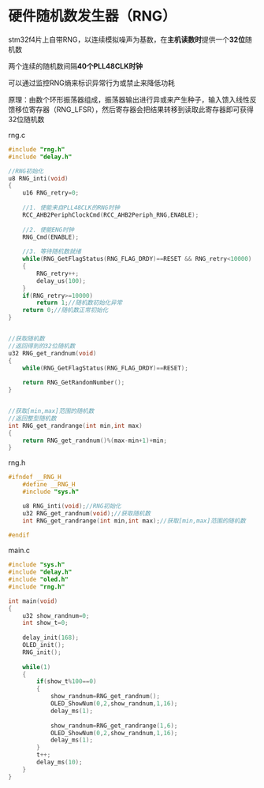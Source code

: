 # 硬件随机数发生器（RNG）

stm32f4片上自带RNG，以连续模拟噪声为基数，在**主机读数时**提供一个**32位**随机数

两个连续的随机数间隔**40个PLL48CLK时钟**

可以通过监控RNG熵来标识异常行为或禁止来降低功耗



原理：由数个环形振荡器组成，振荡器输出进行异或来产生种子，输入馈入线性反馈移位寄存器（RNG_LFSR），然后寄存器会把结果转移到读取此寄存器即可获得32位随机数

rng.c

```c
#include "rng.h"
#include "delay.h"

//RNG初始化
u8 RNG_inti(void)
{
	u16 RNG_retry=0;
	
	//1. 使能来自PLL48CLK的RNG时钟
	RCC_AHB2PeriphClockCmd(RCC_AHB2Periph_RNG,ENABLE);
	
	//2. 使能ENG时钟
	RNG_Cmd(ENABLE);
	
	//3. 等待随机数就绪
	while(RNG_GetFlagStatus(RNG_FLAG_DRDY)==RESET && RNG_retry<10000)
	{
		RNG_retry++;
		delay_us(100);
	}
	if(RNG_retry>=10000)
		return 1;//随机数初始化异常
	return 0;//随机数正常初始化
}


//获取随机数
//返回得到的32位随机数
u32 RNG_get_randnum(void)
{
	while(RNG_GetFlagStatus(RNG_FLAG_DRDY)==RESET);
		
	return RNG_GetRandomNumber();
}


//获取[min,max]范围的随机数
//返回整型随机数
int RNG_get_randrange(int min,int max)
{
	return RNG_get_randnum()%(max-min+1)+min;
}
```

rng.h

```c
#ifndef __RNG_H
	#define __RNG_H
	#include "sys.h"

	u8 RNG_inti(void);//RNG初始化
	u32 RNG_get_randnum(void);//获取随机数
	int RNG_get_randrange(int min,int max);//获取[min,max]范围的随机数
	
#endif
```

main.c

```c
#include "sys.h"
#include "delay.h"
#include "oled.h"
#include "rng.h"

int main(void)
{
    u32 show_randnum=0;
    int show_t=0;
    
    delay_init(168);
    OLED_init();
    RNG_init();
    
    while(1)
    {
        if(show_t%100==0)
        {
            show_randnum=RNG_get_randnum();
        	OLED_ShowNum(0,2,show_randnum,1,16);
        	delay_ms(1);
            
        	show_randnum=RNG_get_randrange(1,6);
            OLED_ShowNum(0,2,show_randnum,1,16);
            delay_ms(1);
        }
        t++;
        delay_ms(10);
    }
}
```

